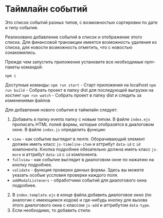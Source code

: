 # Таймлайн событий

Это список событий разных типов, с возможностью сортировки по дате и типу события.

Реализовано добавление событий в список и отображение этого списка. Для финансовой транзакции имеется возможность удаления из списка, для новости возможность отметить, что с новостью ознакомились.

Прежде чем запустить приложение установите все необходимые npm-пакеты командой:
```
npm i
```

Доступные команды:
`npm run start` - Старт приложения на localhost
`npm run build` - Собрать проект в папку dist для последующей выгрузки на хостинг
`npm run watch` - Собрать проект в папку dist и следить за изменениями файлов

Для добавления нового события в таймлайн следует:
1. Добавить в папку events папку с новым типом. В файле `index.ejs` прописать HTML полей формы, которые отобразятся в диалоговом окне. В файле `index.js` определить функции:
* `view` - как событие выглядит в ленте. Оборачивающий элемент должен иметь класс `js-timeline-item` и аттрибут `data-id` с `id` компонента. Кнопка подробнее обязательно должна иметь класс `js-more` и аттрибут `data-id` с `id` компонента.
* `fullview` - как событие выглядит в диалоговом окне по нажатию на кнопку подробнее.
* `validate` - функция проверки данных формы. Здесь вы можете указать особые уссловия проверки каждого поля.
* `addModalListeners` - обработчики событий для диалогового окна подробнее.
2. В `index.template.ejs` в конце файла добавить диалоговое окно (по аналогии с имеющимся кодом) и где-нибудь кнопку для вызова этого диалогового окна с классом `js-add` и аттрибутом `data-type`.
3. Если необходимо, то добавить стили.
